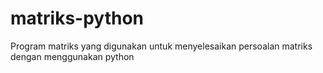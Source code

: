 # matriks-python

Program matriks yang digunakan untuk menyelesaikan persoalan matriks dengan menggunakan python
